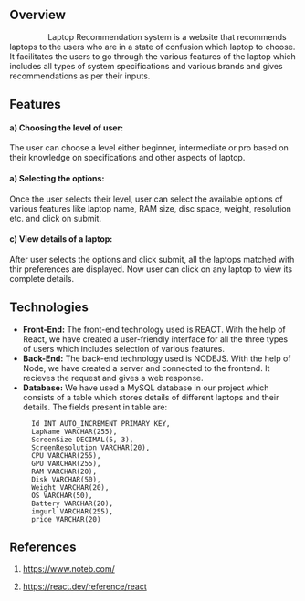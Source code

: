  ## Overview
<p>&nbsp;&nbsp;&nbsp;&nbsp;&nbsp;&nbsp;&nbsp;&nbsp;&nbsp;&nbsp;&nbsp;&nbsp;&nbsp;&nbsp;&nbsp;&nbsp;
  Laptop Recommendation system is a website that recommends laptops to the users who are in a state of confusion which laptop to choose. It facilitates the users to go through the various features of the laptop which includes all types of system specifications and various brands and gives recommendations as per their inputs.</p>

## Features
<h4>a) Choosing the level of user:</h4> The user can choose a level either beginner, intermediate or pro based on their knowledge on specifications and other aspects of laptop.
<h4>a) Selecting the options:</h4> Once the user selects their level, user can select the available options of various features like laptop name, RAM size, disc space, weight, resolution etc. and click on submit.
<h4>c) View details of a laptop:</h4> After user selects the options and click submit, all the laptops matched with thir preferences are displayed. Now user can click on any laptop to view its complete details.

## Technologies
* <b>Front-End:</b> The front-end technology used is REACT. With the help of React, we have created a user-friendly interface for all the three types of users which includes selection of various features.
* <b>Back-End:</b> The back-end technology used is NODEJS. With the help of Node, we have created a server and connected to the frontend. It recieves the request and gives a web response.
* <b>Database:</b> We have used a MySQL database in our project which consists of a table which stores details of different laptops and their details.
  The fields present in table are:
  ```
    Id INT AUTO_INCREMENT PRIMARY KEY,
    LapName VARCHAR(255),
    ScreenSize DECIMAL(5, 3),
    ScreenResolution VARCHAR(20),
    CPU VARCHAR(255),
    GPU VARCHAR(255),
    RAM VARCHAR(20),
    Disk VARCHAR(50),
    Weight VARCHAR(20),
    OS VARCHAR(50),
    Battery VARCHAR(20),
    imgurl VARCHAR(255),
    price VARCHAR(20)
## References

1.	https://www.noteb.com/

2.	https://react.dev/reference/react 
